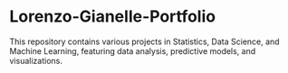# Lorenzo-Gianelle-Portfolio
This repository contains various projects in Statistics, Data Science, and Machine Learning, featuring data analysis, predictive models, and visualizations. 
